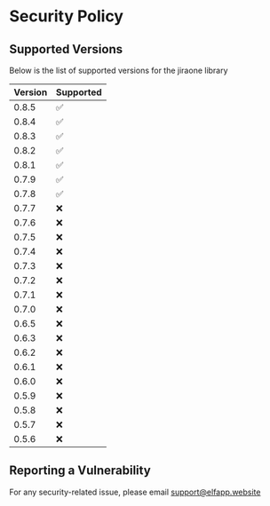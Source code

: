 # Security Policy

## Supported Versions

Below is the list of supported versions for the jiraone library

| Version | Supported          |
|---------|--------------------|
| 0.8.5   | :white_check_mark: |
| 0.8.4   | :white_check_mark: |
| 0.8.3   | :white_check_mark: |
| 0.8.2   | :white_check_mark: |
| 0.8.1   | :white_check_mark: |
| 0.7.9   | :white_check_mark: |
| 0.7.8   | :white_check_mark: |
| 0.7.7   | :x: |
| 0.7.6   | :x: |
| 0.7.5   | :x: |
| 0.7.4   | :x:                |
| 0.7.3   | :x:                |
| 0.7.2   | :x:                |
| 0.7.1   | :x:                |
| 0.7.0   | :x:                |
| 0.6.5   | :x:                |
| 0.6.3   | :x:                |
| 0.6.2   | :x:                |
| 0.6.1   | :x:                |
| 0.6.0   | :x:                |
| 0.5.9   | :x:                |
| 0.5.8   | :x:                |
| 0.5.7   | :x:                |
| 0.5.6   | :x:                |

## Reporting a Vulnerability

For any security-related issue, please email support@elfapp.website
